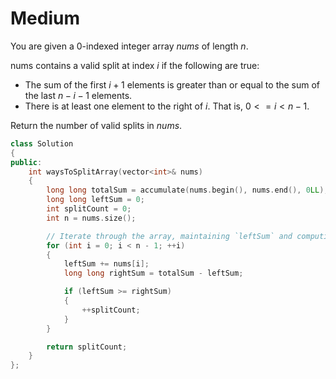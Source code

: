 # Medium

You are given a 0-indexed integer array $nums$ of length $n$.

nums contains a valid split at index $i$ if the following are true:

- The sum of the first $i + 1$ elements is greater than or equal to the sum of the last $n - i - 1$ elements.
- There is at least one element to the right of $i$. That is, $0 <= i < n - 1$.

Return the number of valid splits in $nums$.

```cpp
class Solution
{
public:
    int waysToSplitArray(vector<int>& nums)
    {
        long long totalSum = accumulate(nums.begin(), nums.end(), 0LL);
        long long leftSum = 0;
        int splitCount = 0;
        int n = nums.size();

        // Iterate through the array, maintaining `leftSum` and computing `rightSum` as needed
        for (int i = 0; i < n - 1; ++i)
        {
            leftSum += nums[i];
            long long rightSum = totalSum - leftSum;

            if (leftSum >= rightSum)
            {
                ++splitCount;
            }
        }

        return splitCount;
    }
};
```
